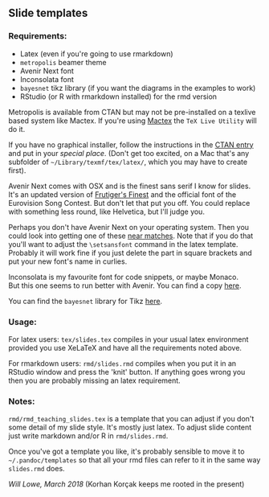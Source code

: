## Slide templates

### Requirements:

* Latex (even if you're going to use rmarkdown)
* `metropolis` beamer theme
* Avenir Next font
* Inconsolata font 
* `bayesnet` tikz library (if you want the diagrams in the examples to work)
* RStudio (or R with rmarkdown installed) for the rmd version

Metropolis is available from CTAN but may not be pre-installed on a texlive 
based system like Mactex. If you're using [Mactex][2] the `TeX Live Utility` 
will do it.  

If you have no graphical installer, follow the instructions in 
the [CTAN entry][1] and put in your 
*special place*.  (Don't get too excited, on a Mac that's any subfolder of `~/Library/texmf/tex/latex/`, which you may have to create first).

Avenir Next comes with OSX and is the finest sans serif I know for slides.
It's an updated version of [Frutiger's Finest][3] and the official font of the Eurovision Song Contest.  But don't let that put you off.  You could replace with something less round, like Helvetica, but I'll judge you.

Perhaps you don't have Avenir Next on your operating system.  Then you could look into getting one of these [near matches][4]. 
Note that if you
do that you'll want to adjust the `\setsansfont` command in the latex template.  
Probably it will work fine if you just delete the part in square brackets and put your new font's name in curlies.

Inconsolata is my favourite font for code snippets, or maybe Monaco.  
But this one seems to run better with Avenir. You can find a copy [here][5].

You can find the `bayesnet` library for Tikz [here][6].

### Usage:

For latex users: `tex/slides.tex` compiles in your usual latex environment
provided you use XeLaTeX and have all the requirements noted above.

For rmarkdown users: `rmd/slides.rmd` compiles when you put it in an RStudio
window and press the 'knit' button.  If anything goes wrong you then you are 
probably missing an latex requirement.

### Notes:

`rmd/rmd_teaching_slides.tex` is a template that you can adjust if you don't 
some detail of my slide style.  It's mostly just latex.  To adjust slide content
just write markdown and/or R in `rmd/slides.rmd`.

Once you've got a template you like, it's probably sensible to move it to
`~/.pandoc/templates` so that all your rmd files can refer to it in the same
way `slides.rmd` does.


*Will Lowe, March 2018* (Korhan Korçak keeps me rooted in the present)

[1]:	https://www.ctan.org/pkg/beamertheme-metropolis?lang=en
[2]:	https://tug.org/mactex/
[3]:	https://en.wikipedia.org/wiki/Avenir_(typeface)
[4]:  https://graphicdesign.stackexchange.com/questions/16036/what-are-google-webfonts-or-typekit-alternatives-to-avenir-next-pro
[5]:	http://www.levien.com/type/myfonts/inconsolata.html
[6]:	https://github.com/jluttine/tikz-bayesnet
